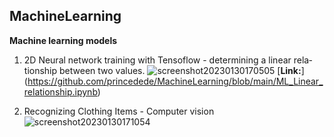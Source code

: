## MachineLearning


**Machine learning models**
1. 2D Neural network training with Tensoflow -  determining a linear rela‐ 
tionship between two values.
![screenshot20230130170505](https://user-images.githubusercontent.com/78348683/215530645-c82a339e-5df1-481a-803d-64d4cc8865e7.png)
[**Link:**] (https://github.com/princedede/MachineLearning/blob/main/ML_Linear_relationship.ipynb)


2. Recognizing Clothing Items - Computer vision
![screenshot20230130171054](https://user-images.githubusercontent.com/78348683/215530880-f27af94e-6de9-4abf-b677-b817b0dd4c48.png)
